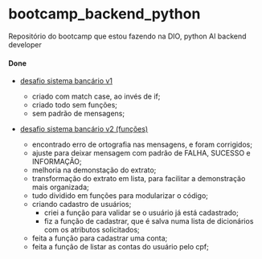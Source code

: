 # bootcamp_backend_python
Repositório do bootcamp que estou fazendo na DIO, python AI backend developer

#### Done

- [desafio sistema bancário v1](./desafios/desafio_sistema_bancario_v1.py)
    - criado com match case, ao invés de if;
    - criado todo sem funções;
    - sem padrão de mensagens;

- [desafio sistema bancário v2 (funções)](./desafios/desafio_sistema_bancario_v2.py)
    - encontrado erro de ortografia nas mensagens, e foram corrigidos;
    - ajuste para deixar mensagem com padrão de FALHA, SUCESSO e INFORMAÇÃO;
    - melhoria na demonstação do extrato;
    - transformação do extrato em lista, para facilitar a demonstração mais organizada;
    - tudo dividido em funções para modularizar o código;
    - criando cadastro de usuários;
        - criei a função para validar se o usuário já está cadastrado;
        - fiz a função de cadastrar, que é salva numa lista de dicionários com os atributos solicitados;
    - feita a função para cadastrar uma conta;
    - feita a função de listar as contas do usuário pelo cpf;


